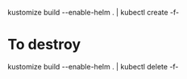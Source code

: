 kustomize build --enable-helm . | kubectl create -f-

# To destroy
kustomize build --enable-helm . | kubectl delete -f-